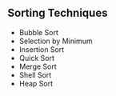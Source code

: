 ## Sorting Techniques

* Bubble Sort
* Selection by Minimum
* Insertion Sort
* Quick Sort
* Merge Sort
* Shell Sort
* Heap Sort
